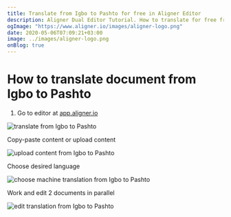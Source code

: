 ```yaml
---
title: Translate from Igbo to Pashto for free in Aligner Editor
description: Aligner Dual Editor Tutorial. How to translate for free from Igbo to Pashto. Aligner is multilingual document management platform. 
ogImage: "https://www.aligner.io/images/aligner-logo.png"
date: 2020-05-06T07:09:21+03:00
image: ../images/aligner-logo.png
onBlog: true
---
```


# How to translate document from Igbo to Pashto

1. Go to editor at [app.aligner.io](https://app.aligner.io "Aligner App web page")

![translate from Igbo to Pashto](../aligner-blank-editor.png "translate from Igbo to Pashto")

Copy-paste content or upload content

![upload content from Igbo to Pashto](../aligner-uploaded-document.png "upload content from Igbo to Pashto")

Choose desired language

![choose machine translation from Igbo to Pashto](../aligner-language-dropdown.png "choose machine translation from Igbo to Pashto")

Work and edit 2 documents in parallel

![edit translation from Igbo to Pashto](../aligner-double-sitded-editor.png "edit translation from Igbo to Pashto")

